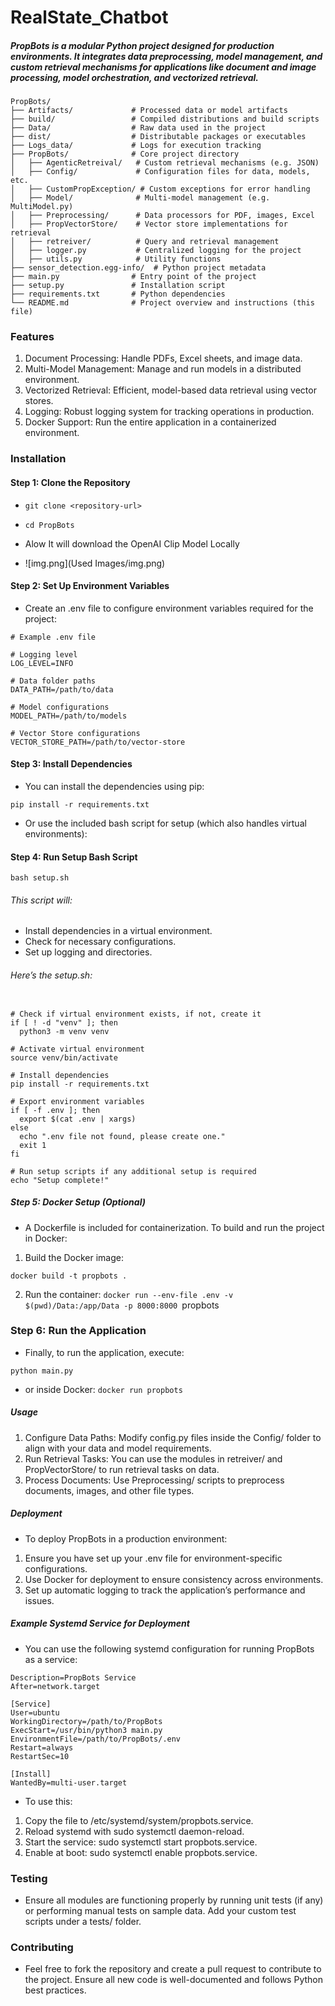# RealState_Chatbot

##### PropBots is a modular Python project designed for production environments. It integrates data preprocessing, model management, and custom retrieval mechanisms for applications like document and image processing, model orchestration, and vectorized retrieval.

```
PropBots/
├── Artifacts/             # Processed data or model artifacts
├── build/                 # Compiled distributions and build scripts
├── Data/                  # Raw data used in the project
├── dist/                  # Distributable packages or executables
├── Logs_data/             # Logs for execution tracking
├── PropBots/              # Core project directory
│   ├── AgenticRetreival/   # Custom retrieval mechanisms (e.g. JSON)
│   ├── Config/             # Configuration files for data, models, etc.
│   ├── CustomPropException/ # Custom exceptions for error handling
│   ├── Model/              # Multi-model management (e.g. MultiModel.py)
│   ├── Preprocessing/      # Data processors for PDF, images, Excel
│   ├── PropVectorStore/    # Vector store implementations for retrieval
│   ├── retreiver/          # Query and retrieval management
│   ├── logger.py           # Centralized logging for the project
│   ├── utils.py            # Utility functions
├── sensor_detection.egg-info/  # Python project metadata
├── main.py                # Entry point of the project
├── setup.py               # Installation script
├── requirements.txt       # Python dependencies
└── README.md              # Project overview and instructions (this file)
```

### Features
1. Document Processing: Handle PDFs, Excel sheets, and image data.
2. Multi-Model Management: Manage and run models in a distributed environment.
3. Vectorized Retrieval: Efficient, model-based data retrieval using vector stores.
4. Logging: Robust logging system for tracking operations in production.
5. Docker Support: Run the entire application in a containerized environment.

###  Installation
#### Step 1: Clone the Repository
- ```git clone <repository-url>```
- ```cd PropBots```
- Alow It will download the OpenAI Clip Model Locally

- ![img.png](Used Images/img.png)

#### Step 2: Set Up Environment Variables
- Create an .env file to configure environment variables required for the project:

```
# Example .env file

# Logging level
LOG_LEVEL=INFO

# Data folder paths
DATA_PATH=/path/to/data

# Model configurations
MODEL_PATH=/path/to/models

# Vector Store configurations
VECTOR_STORE_PATH=/path/to/vector-store
```

#### Step 3: Install Dependencies
- You can install the dependencies using pip:

```pip install -r requirements.txt```
- Or use the included bash script for setup (which also handles virtual environments):

#### Step 4: Run Setup Bash Script

```bash setup.sh```

###### This script will:

- Install dependencies in a virtual environment.
- Check for necessary configurations.
- Set up logging and directories.

###### Here’s the setup.sh:

```#!/bin/bash

# Check if virtual environment exists, if not, create it
if [ ! -d "venv" ]; then
  python3 -m venv venv

# Activate virtual environment
source venv/bin/activate

# Install dependencies
pip install -r requirements.txt

# Export environment variables
if [ -f .env ]; then
  export $(cat .env | xargs)
else
  echo ".env file not found, please create one."
  exit 1
fi

# Run setup scripts if any additional setup is required
echo "Setup complete!"
```

##### Step 5: Docker Setup (Optional)
- A Dockerfile is included for containerization. To build and run the project in Docker:

1. Build the Docker image:

```docker build -t propbots .```

2. Run the container:
```docker run --env-file .env -v $(pwd)/Data:/app/Data -p 8000:8000 ```propbots

### Step 6: Run the Application
- Finally, to run the application, execute:

```python main.py```

- or inside Docker:
```docker run propbots```

##### Usage
1. Configure Data Paths: Modify config.py files inside the Config/ folder to align with your data and model requirements. 
2. Run Retrieval Tasks: You can use the modules in retreiver/ and PropVectorStore/ to run retrieval tasks on data. 
3. Process Documents: Use Preprocessing/ scripts to preprocess documents, images, and other file types.

##### Deployment
- To deploy PropBots in a production environment:

1. Ensure you have set up your .env file for environment-specific configurations.
2. Use Docker for deployment to ensure consistency across environments.
3. Set up automatic logging to track the application’s performance and issues.

##### Example Systemd Service for Deployment
- You can use the following systemd configuration for running PropBots as a service:


```[Unit]
Description=PropBots Service
After=network.target

[Service]
User=ubuntu
WorkingDirectory=/path/to/PropBots
ExecStart=/usr/bin/python3 main.py
EnvironmentFile=/path/to/PropBots/.env
Restart=always
RestartSec=10

[Install]
WantedBy=multi-user.target

```

- To use this:

1. Copy the file to /etc/systemd/system/propbots.service.
2. Reload systemd with sudo systemctl daemon-reload.
3. Start the service: sudo systemctl start propbots.service.
4. Enable at boot: sudo systemctl enable propbots.service.

### Testing
- Ensure all modules are functioning properly by running unit tests (if any) or performing manual tests on sample data. Add your custom test scripts under a tests/ folder.

### Contributing
- Feel free to fork the repository and create a pull request to contribute to the project. Ensure all new code is well-documented and follows Python best practices.